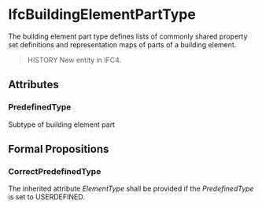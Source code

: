 # IfcBuildingElementPartType

The building element part type defines lists of commonly shared property set definitions and representation maps of parts of a building element.
<!-- end of short definition -->


> HISTORY New entity in IFC4.

## Attributes

### PredefinedType
Subtype of building element part

## Formal Propositions

### CorrectPredefinedType
The inherited attribute _ElementType_ shall be provided if the _PredefinedType_ is set to USERDEFINED.
